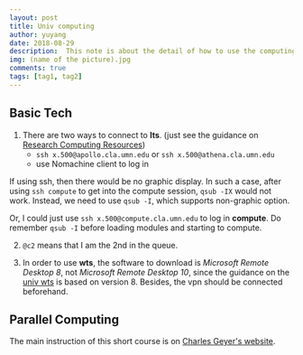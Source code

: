 ```yaml
---
layout: post
title: Univ computing
author: yuyang
date: 2018-08-29
description:  This note is about the detail of how to use the computing resource in the university.
img: (name of the picture).jpg
comments: true
tags: [tag1, tag2]
---
```


## Basic Tech 

1. There are two ways to connect to **lts**. (just see the guidance on [Research Computing Resources](http://latis.umn.edu/services-and-programs/research-support/research-planning/additional-research-resources))
    - `ssh x.500@apollo.cla.umn.edu` or `ssh x.500@athena.cla.umn.edu`
    - use Nomachine client to log in

If using ssh, then there would be no graphic display. In such a case, after using `ssh compute` to get into the compute session, `qsub -IX` would not work. Instead, we need to use `qsub -I`, which supports non-graphic option.

Or, I could just use `ssh x.500@compute.cla.umn.edu` to log in **compute**. Do remember `qsub -I` before loading modules and starting to compute.

2. `@c2` means that I am the 2nd in the queue.

3. In order to use **wts**, the software to download is *Microsoft Remote Desktop 8*, not *Microsoft Remote Desktop 10*, since the guidance on the [univ wts](https://cbs.umn.edu/info/internal-resources/faculty-staff/rlt/guides/wts#Mac) is based on version 8. Besides, the vpn should be connected beforehand.

## Parallel Computing

The main instruction of this short course is on [Charles Geyer's website](https://cjgeyer.github.io/Orientation2018/).